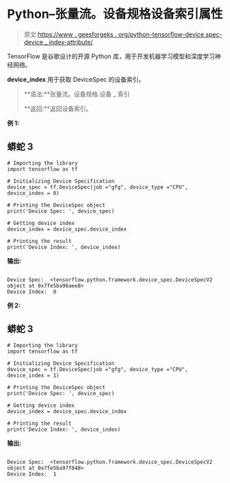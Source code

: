 # Python–张量流。设备规格设备索引属性

> 原文:[https://www . geesforgeks . org/python-tensorflow-device spec-device _ index-attribute/](https://www.geeksforgeeks.org/python-tensorflow-devicespec-device_index-attribute/)

TensorFlow 是谷歌设计的开源 Python 库，用于开发机器学习模型和深度学习神经网络。

**device_index** 用于获取 DeviceSpec 的设备索引。

> **语法:**张量流。设备规格.设备 _ 索引
> 
> **返回:**返回设备索引。

**例 1:**

## 蟒蛇 3

```
# Importing the library
import tensorflow as tf

# Initializing Device Specification
device_spec = tf.DeviceSpec(job ="gfg", device_type ="CPU", device_index = 0)

# Printing the DeviceSpec object
print('Device Spec: ', device_spec)

# Getting device index
device_index = device_spec.device_index

# Printing the result
print('Device Index: ', device_index)
```

**输出:**

```

Device Spec:  <tensorflow.python.framework.device_spec.DeviceSpecV2 object at 0x7fe5ba96aee8>
Device Index:  0

```

**例 2:**

## 蟒蛇 3

```
# Importing the library
import tensorflow as tf

# Initializing Device Specification
device_spec = tf.DeviceSpec(job ="gfg", device_type ="CPU", device_index = 1)

# Printing the DeviceSpec object
print('Device Spec: ', device_spec)

# Getting device index
device_index = device_spec.device_index

# Printing the result
print('Device Index: ', device_index)
```

**输出:**

```

Device Spec:  <tensorflow.python.framework.device_spec.DeviceSpecV2 object at 0x7fe5ba97f048>
Device Index:  1

```